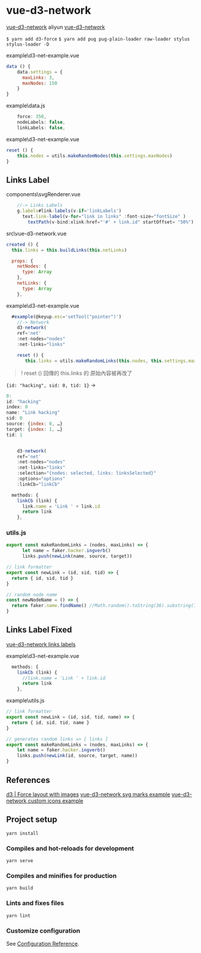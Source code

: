# vue-d3-network

[vue-d3-network](https://github.com/emiliorizzo/vue-d3-network)
aliyun [vue-d3-network](https://developer.aliyun.com/mirror/npm/package/vue-d3-network)

`$ yarn add d3-force`
`$ yarn add pug pug-plain-loader raw-loader stylus stylus-loader -D`

example\d3-net-example.vue

```js
data () {
    data.settings = {
      maxLinks: 3,
      maxNodes: 150
    }
}
```

example\data.js

```js
    force: 350,
    nodeLabels: false,
    linkLabels: false,
```

example\d3-net-example.vue

```js
reset () {
    this.nodes = utils.makeRandomNodes(this.settings.maxNodes)
}
```



## Links Label

components\svgRenderer.vue

```js
    //-> Links Labels
    g.labels#link-labels(v-if='linkLabels')
      text.link-label(v-for="link in links" :font-size="fontSize" )
        textPath(v-bind:xlink:href="'#' + link.id" startOffset= "50%") {{ link.name }}
```

src\vue-d3-network.vue

```js
created () {
  this.links = this.buildLinks(this.netLinks)

  props: {
    netNodes: {
      type: Array
    },
    netLinks: {
      type: Array
    },
```

example\d3-net-example.vue

```js
  #example(@keyup.esc='setTool("pointer")')
    //-> Network
    d3-network(
    ref='net'
    :net-nodes="nodes"
    :net-links="links"

    reset () {
       this.links = utils.makeRandomLinks(this.nodes, this.settings.maxLinks)
```

> ! reset () 回傳的 this.links 的 原始內容被再改了

`{id: "hacking", sid: 0, tid: 1}` -> 

```js
0:
id: "hacking"
index: 0
name: "Link hacking"
sid: 0
source: {index: 0, …}
target: {index: 1, …}
tid: 1
```

```js

    d3-network(
    ref='net'
    :net-nodes="nodes"
    :net-links="links"
    :selection="{nodes: selected, links: linksSelected}"
    :options="options"
    :linkCb="linkCb"

  methods: {
    linkCb (link) {
      link.name = 'Link ' + link.id
      return link
    },
```

### utils.js

```js
export const makeRandomLinks = (nodes, maxLinks) => {
      let name = faker.hacker.ingverb() 
      links.push(newLink(name, source, target))

// link formatter
export const newLink = (id, sid, tid) => {
  return { id, sid, tid }
}
```

```js
// random node name
const newNodeName = () => {
  return faker.name.findName() //Math.random().toString(36).substring(7)
}
```

## Links Label Fixed

[vue-d3-network links labels](https://codepen.io/emilio/pen/ZampZb)

example\d3-net-example.vue

```js
  methods: {
    linkCb (link) {
      //link.name = 'Link ' + link.id
      return link
    },
```

example\utils.js

```js
// link formatter
export const newLink = (id, sid, tid, name) => {
  return { id, sid, tid, name }
}

// generates random links => [ links ]
export const makeRandomLinks = (nodes, maxLinks) => {
    let name = faker.hacker.ingverb() 
    links.push(newLink(id, source, target, name))
}
```

## References

[d3 | Force layout with images](http://bl.ocks.org/eesur/be2abfb3155a38be4de4)
[vue-d3-network svg marks example](https://codepen.io/emilio/pen/QOaQjP)
[vue-d3-network custom icons example](https://codepen.io/emilio/pen/YOeaWN)

## Project setup

```
yarn install
```

### Compiles and hot-reloads for development

```
yarn serve
```

### Compiles and minifies for production

```
yarn build
```

### Lints and fixes files

```
yarn lint
```

### Customize configuration

See [Configuration Reference](https://cli.vuejs.org/config/).

